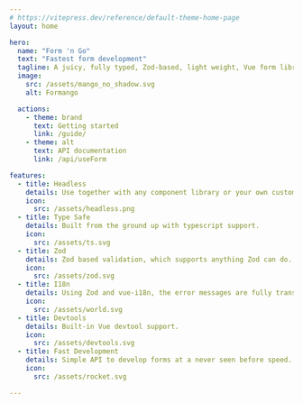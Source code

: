 ```yaml
---
# https://vitepress.dev/reference/default-theme-home-page
layout: home

hero:
  name: "Form 'n Go"
  text: "Fastest form development"
  tagline: A juicy, fully typed, Zod-based, light weight, Vue form library
  image:
    src: /assets/mango_no_shadow.svg
    alt: Formango

  actions:
    - theme: brand
      text: Getting started
      link: /guide/
    - theme: alt
      text: API documentation
      link: /api/useForm

features:
  - title: Headless
    details: Use together with any component library or your own custom UI.
    icon: 
      src: /assets/headless.png
  - title: Type Safe
    details: Built from the ground up with typescript support.
    icon: 
      src: /assets/ts.svg
  - title: Zod
    details: Zod based validation, which supports anything Zod can do.
    icon: 
      src: /assets/zod.svg
  - title: I18n
    details: Using Zod and vue-i18n, the error messages are fully translatable.
    icon: 
      src: /assets/world.svg
  - title: Devtools
    details: Built-in Vue devtool support.
    icon: 
      src: /assets/devtools.svg
  - title: Fast Development
    details: Simple API to develop forms at a never seen before speed.
    icon: 
      src: /assets/rocket.svg

---
```


<script setup>
import HomeTeam from './.vitepress/theme/components/HomeTeam.vue'
import HomeCredits from './.vitepress/theme/components/HomeCredits.vue'

</script>


<HomeTeam />
<HomeCredits />